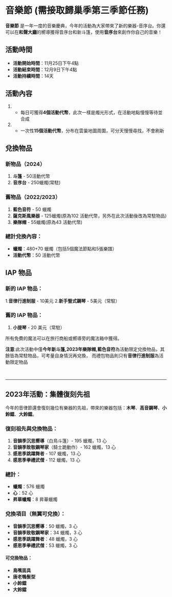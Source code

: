 # 音樂節 (需接取歸巢季第三季節任務)

**音樂節** 是一年一度的音樂慶典，今年的活動為大家帶來了新的樂器-音序台。你還可以在**和聲大廳**的嚮導獲得音序台和新斗篷，使用**音序台**來創作你自己的音樂！

## 活動時間
- **活動開始時間**：11月25日下午4點
- **活動結束時間**：12月9日下午4點
- **活動持續時間**：14天

## 活動內容

1. - 每日可獲得**4個活動代幣**，此次一樣是燭光形式，在活動地點慢慢等待並合成

2. - 一次性**15個活動代幣**，分布在雲巢地圖周圍，可分天慢慢尋找，不會刷新

## 兌換物品

### 新物品（2024）
1. **斗篷** - 50活動代幣
2. **音序台** - 250蠟燭(常駐)

### 舊物品（2022/2023）
1. **藍色音符** - 50 蠟燭
1. **薩克斯風樂器** - 125蠟燭(原為102 活動代幣，另外在此次活動後改為常駐物品)
2. **樂隊帽** - 55蠟燭(原為43 活動代幣)

### 總計兌換內容：
- **蠟燭**：480+70 蠟燭（包括5個魔法節點和5張樂譜）
- **活動代幣**：50 活動代幣

## IAP 物品

### 新的 IAP 物品：
1.**音律行進制服** - 10美元
2.**新手豎式鋼琴** - 5美元（常駐）

### 舊的 IAP 物品：
1. **小提琴** - 20 美元（常駐）

所有免費的魔法可以在旅行商船或嚮導旁的魔法箱中獲得。

**注意**:此次活動中僅**今年新斗篷,2023年樂隊帽,藍色音符**為活動限定兌換物品，其餘皆為常駐物品，可考量自身情況再兌換，
         而禮包物品則只有**音律行進制服**為活動限定物品

<br>

---

## 2023年活動：集體復刻先祖

今年的音律節還會復刻幾位有樂器的先祖，帶來的樂器包括：**木琴**、**高音鋼琴**、**小鈴鐺**、**大鈴鐺**。

### 復刻祖先與兌換物品：
1. **音韻季沉思嚮導**（白鳥斗篷）- 195 蠟燭，13 心
2. **音韻季致敬鋼琴家**（騎士跪動作）- 162 蠟燭，13 心
3. **感恩季跳躍舞者** - 107 蠟燭，13 心
4. **感恩季拳禮武僧** - 112 蠟燭，13 心

### 總計：
- **蠟燭**：576 蠟燭
- **心**：52 心
- **昇華蠟燭**：8 昇華蠟燭

### 兌換項目（無翼可兌換）：
- **音韻季沉思嚮導**：50 蠟燭，3 心
- **音韻季致敬鋼琴家**：34 蠟燭，3 心
- **感恩季跳躍舞者**：48 蠟燭，3 心
- **感恩季拳禮武僧**：53 蠟燭，3 心

#### 可兌換物品：
- **鳥嘴面具**
- **唐老鴨髮型**
- **小鈴鐺**
- **大鈴鐺**